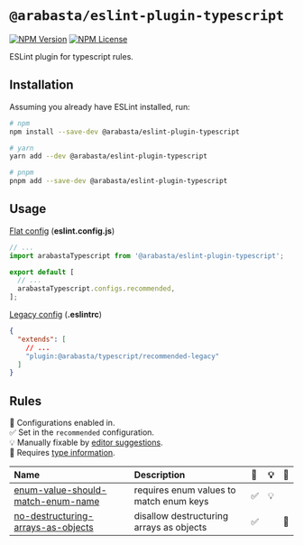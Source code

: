 # `@arabasta/eslint-plugin-typescript`

[![NPM Version](https://img.shields.io/npm/v/%40arabasta%2Feslint-plugin-typescript)](https://www.npmjs.com/package/@arabasta/eslint-plugin-typescript)
[![NPM License](https://img.shields.io/npm/l/%40arabasta%2Feslint-plugin-typescript)](https://github.com/CloudNStoyan/arabasta/blob/main/eslint-plugin-typescript/LICENSE)

ESLint plugin for typescript rules.

## Installation

Assuming you already have ESLint installed, run:

```sh
# npm
npm install --save-dev @arabasta/eslint-plugin-typescript

# yarn
yarn add --dev @arabasta/eslint-plugin-typescript

# pnpm
pnpm add --save-dev @arabasta/eslint-plugin-typescript
```

## Usage

[Flat config](https://eslint.org/docs/latest/use/configure/configuration-files)
(**eslint.config.js**)

```js
// ...
import arabastaTypescript from '@arabasta/eslint-plugin-typescript';

export default [
  // ...
  arabastaTypescript.configs.recommended,
];
```

[Legacy config](https://eslint.org/docs/latest/use/configure/configuration-files-deprecated)
(**.eslintrc**)

```json
{
  "extends": [
    // ...
    "plugin:@arabasta/typescript/recommended-legacy"
  ]
}
```

## Rules

<!-- begin auto-generated rules list -->

💼 Configurations enabled in.\
✅ Set in the `recommended` configuration.\
💡 Manually fixable by [editor suggestions](https://eslint.org/docs/latest/use/core-concepts#rule-suggestions).\
💭 Requires [type information](https://typescript-eslint.io/linting/typed-linting).

| Name                                                                                   | Description                              | 💼  | 💡  | 💭  |
| :------------------------------------------------------------------------------------- | :--------------------------------------- | :-- | :-- | :-- |
| [enum-value-should-match-enum-name](docs/rules/enum-value-should-match-enum-name.md)   | requires enum values to match enum keys  | ✅  | 💡  |     |
| [no-destructuring-arrays-as-objects](docs/rules/no-destructuring-arrays-as-objects.md) | disallow destructuring arrays as objects | ✅  |     | 💭  |

<!-- end auto-generated rules list -->
